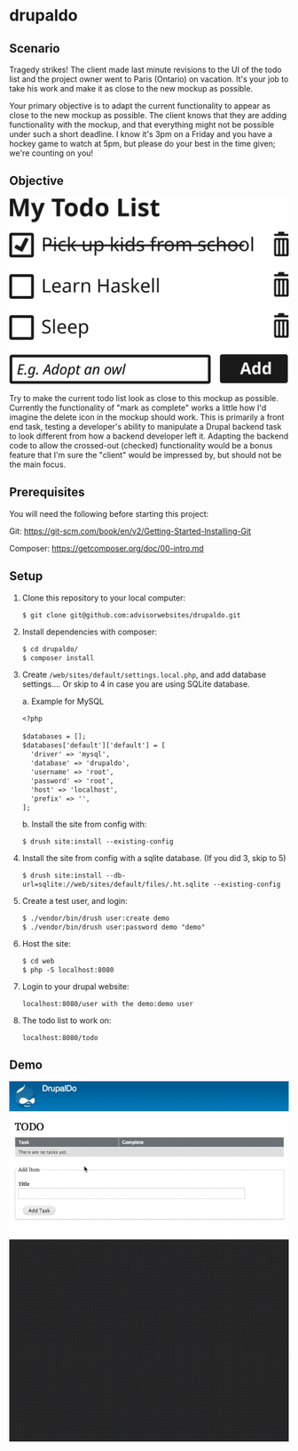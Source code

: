 # drupaldo

## Scenario

Tragedy strikes! The client made last minute revisions to the UI of the todo list and the project owner went to Paris (Ontario) on vacation. It's your job to take his work and make it as close to the new mockup as possible.

Your primary objective is to adapt the current functionality to appear as close to the new mockup as possible. The client knows that they are adding functionality with the mockup, and that everything might not be possible under such a short deadline. I know it's 3pm on a Friday and you have a hockey game to watch at 5pm, but please do your best in the time given; we're counting on you!

## Objective

![Objective](docs/todo_list.svg)

Try to make the current todo list look as close to this mockup as possible. Currently the functionality of "mark as complete" works a little how I'd imagine the delete icon in the mockup should work. This is primarily a front end task, testing a developer's ability to manipulate a Drupal backend task to look different from how a backend developer left it. Adapting the backend code to allow the crossed-out (checked) functionality would be a bonus feature that I'm sure the "client" would be impressed by, but should not be the main focus.

## Prerequisites
You will need the following before starting this project:

Git:
  https://git-scm.com/book/en/v2/Getting-Started-Installing-Git
  
Composer:
  https://getcomposer.org/doc/00-intro.md

## Setup

1. Clone this repository to your local computer:
    ```
    $ git clone git@github.com:advisorwebsites/drupaldo.git
    ```
2. Install dependencies with composer:
    ```
    $ cd drupaldo/
    $ composer install
    ```
3. Create `/web/sites/default/settings.local.php`, and add database settings.... Or skip to 4 in case you are using SQLite database.

    a. Example for MySQL
    ```
    <?php

    $databases = [];
    $databases['default']['default'] = [
      'driver' => 'mysql',
      'database' => 'drupaldo',
      'username' => 'root',
      'password' => 'root',
      'host' => 'localhost',
      'prefix' => '',
    ];

    ```
    b. Install the site from config with:

      ```
      $ drush site:install --existing-config
      ```

4. Install the site from config with a sqlite database. (If you did 3, skip to 5)

    ```
    $ drush site:install --db-url=sqlite://web/sites/default/files/.ht.sqlite --existing-config
    ```

5. Create a test user, and login:

    ```
    $ ./vendor/bin/drush user:create demo
    $ ./vendor/bin/drush user:password demo "demo"
    ```

6. Host the site:

    ```
    $ cd web
    $ php -S localhost:8080
    ```

7. Login to your drupal website:

    ```
    localhost:8080/user with the demo:demo user
    ```


8. The todo list to work on:

    ```
    localhost:8080/todo
    ```
    
## Demo
![Watch the video](docs/drupaldo-demo.gif)

